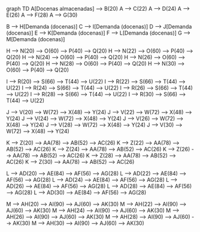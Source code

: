 graph TD
A[Docenas almacenadas] --> B(20)
A --> C(22)
A --> D(24)
A --> E(26)
A --> F(28)
A --> G(30)

B --> H[Demanda (docenas)]
C --> I[Demanda (docenas)]
D --> J[Demanda (docenas)]
E --> K[Demanda (docenas)]
F --> L[Demanda (docenas)]
G --> M[Demanda (docenas)]

H --> N(20) --> O(60) --> P(40) --> Q(20)
H --> N(22) --> O(60) --> P(40) --> Q(20)
H --> N(24) --> O(60) --> P(40) --> Q(20)
H --> N(26) --> O(60) --> P(40) --> Q(20)
H --> N(28) --> O(60) --> P(40) --> Q(20)
H --> N(30) --> O(60) --> P(40) --> Q(20)

I --> R(20) --> S(66) --> T(44) --> U(22)
I --> R(22) --> S(66) --> T(44) --> U(22)
I --> R(24) --> S(66) --> T(44) --> U(22)
I --> R(26) --> S(66) --> T(44) --> U(22)
I --> R(28) --> S(66) --> T(44) --> U(22)
I --> R(30) --> S(66) --> T(44) --> U(22)

J --> V(20) --> W(72) --> X(48) --> Y(24)
J --> V(22) --> W(72) --> X(48) --> Y(24)
J --> V(24) --> W(72) --> X(48) --> Y(24)
J --> V(26) --> W(72) --> X(48) --> Y(24)
J --> V(28) --> W(72) --> X(48) --> Y(24)
J --> V(30) --> W(72) --> X(48) --> Y(24)

K --> Z(20) --> AA(78) --> AB(52) --> AC(26)
K --> Z(22) --> AA(78) --> AB(52) --> AC(26)
K --> Z(24) --> AA(78) --> AB(52) --> AC(26)
K --> Z(26) --> AA(78) --> AB(52) --> AC(26)
K --> Z(28) --> AA(78) --> AB(52) --> AC(26)
K --> Z(30) --> AA(78) --> AB(52) --> AC(26)

L --> AD(20) --> AE(84) --> AF(56) --> AG(28)
L --> AD(22) --> AE(84) --> AF(56) --> AG(28)
L --> AD(24) --> AE(84) --> AF(56) --> AG(28)
L --> AD(26) --> AE(84) --> AF(56) --> AG(28)
L --> AD(28) --> AE(84) --> AF(56) --> AG(28)
L --> AD(30) --> AE(84) --> AF(56) --> AG(28)

M --> AH(20) --> AI(90) --> AJ(60) --> AK(30)
M --> AH(22) --> AI(90) --> AJ(60) --> AK(30)
M --> AH(24) --> AI(90) --> AJ(60) --> AK(30)
M --> AH(26) --> AI(90) --> AJ(60) --> AK(30)
M --> AH(28) --> AI(90) --> AJ(60) --> AK(30)
M --> AH(30) --> AI(90) --> AJ(60) --> AK(30)
